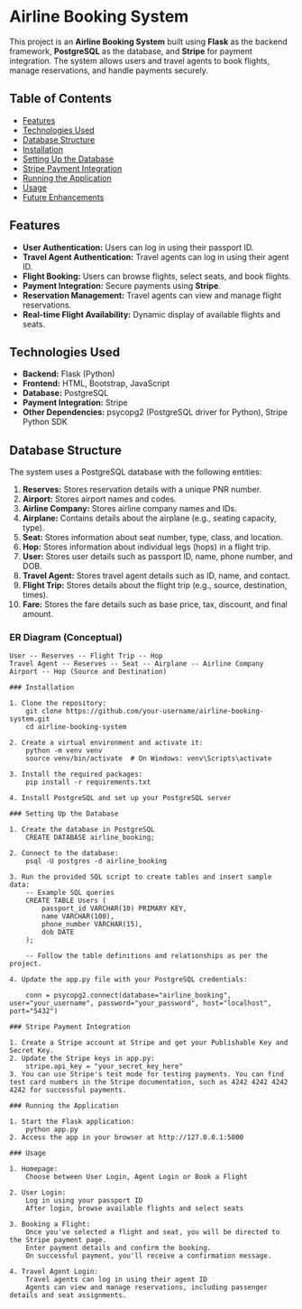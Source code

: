 # Airline Booking System

This project is an **Airline Booking System** built using **Flask** as the backend framework, **PostgreSQL** as the database, and **Stripe** for payment integration. The system allows users and travel agents to book flights, manage reservations, and handle payments securely.

## Table of Contents

- [Features](#features)
- [Technologies Used](#technologies-used)
- [Database Structure](#database-structure)
- [Installation](#installation)
- [Setting Up the Database](#setting-up-the-database)
- [Stripe Payment Integration](#stripe-payment-integration)
- [Running the Application](#running-the-application)
- [Usage](#usage)
- [Future Enhancements](#future-enhancements)

## Features

- **User Authentication:** Users can log in using their passport ID.
- **Travel Agent Authentication:** Travel agents can log in using their agent ID.
- **Flight Booking:** Users can browse flights, select seats, and book flights.
- **Payment Integration:** Secure payments using **Stripe**.
- **Reservation Management:** Travel agents can view and manage flight reservations.
- **Real-time Flight Availability:** Dynamic display of available flights and seats.

## Technologies Used

- **Backend:** Flask (Python)
- **Frontend:** HTML, Bootstrap, JavaScript
- **Database:** PostgreSQL
- **Payment Integration:** Stripe
- **Other Dependencies:** psycopg2 (PostgreSQL driver for Python), Stripe Python SDK

## Database Structure

The system uses a PostgreSQL database with the following entities:

1. **Reserves:** Stores reservation details with a unique PNR number.
2. **Airport:** Stores airport names and codes.
3. **Airline Company:** Stores airline company names and IDs.
4. **Airplane:** Contains details about the airplane (e.g., seating capacity, type).
5. **Seat:** Stores information about seat number, type, class, and location.
6. **Hop:** Stores information about individual legs (hops) in a flight trip.
7. **User:** Stores user details such as passport ID, name, phone number, and DOB.
8. **Travel Agent:** Stores travel agent details such as ID, name, and contact.
9. **Flight Trip:** Stores details about the flight trip (e.g., source, destination, times).
10. **Fare:** Stores the fare details such as base price, tax, discount, and final amount.

### ER Diagram (Conceptual)

```plaintext
User -- Reserves -- Flight Trip -- Hop
Travel Agent -- Reserves -- Seat -- Airplane -- Airline Company
Airport -- Hop (Source and Destination)

### Installation 

1. Clone the repository: 
    git clone https://github.com/your-username/airline-booking-system.git
    cd airline-booking-system

2. Create a virtual environment and activate it:
    python -m venv venv
    source venv/bin/activate  # On Windows: venv\Scripts\activate

3. Install the required packages:
    pip install -r requirements.txt

4. Install PostgreSQL and set up your PostgreSQL server

### Setting Up the Database

1. Create the database in PostgreSQL
    CREATE DATABASE airline_booking;

2. Connect to the database:
    psql -U postgres -d airline_booking

3. Run the provided SQL script to create tables and insert sample data:
    -- Example SQL queries
    CREATE TABLE Users (
        passport_id VARCHAR(10) PRIMARY KEY,
        name VARCHAR(100),
        phone_number VARCHAR(15),
        dob DATE
    );

    -- Follow the table definitions and relationships as per the project.

4. Update the app.py file with your PostgreSQL credentials:

    conn = psycopg2.connect(database="airline_booking", user="your_username", password="your_password", host="localhost", port="5432")

### Stripe Payment Integration

1. Create a Stripe account at Stripe and get your Publishable Key and Secret Key.
2. Update the Stripe keys in app.py:
    stripe.api_key = "your_secret_key_here"
3. You can use Stripe's test mode for testing payments. You can find test card numbers in the Stripe documentation, such as 4242 4242 4242 4242 for successful payments.

### Running the Application

1. Start the Flask application:
    python app.py
2. Access the app in your browser at http://127.0.0.1:5000

### Usage

1. Homepage:
    Choose between User Login, Agent Login or Book a Flight

2. User Login:
    Log in using your passport ID
    After login, browse available flights and select seats

3. Booking a Flight:
    Once you've selected a flight and seat, you will be directed to the Stripe payment page.
    Enter payment details and confirm the booking.
    On successful payment, you'll receive a confirmation message.

4. Travel Agent Login:
    Travel agents can log in using their agent ID
    Agents can view and manage reservations, including passenger details and seat assignments.


